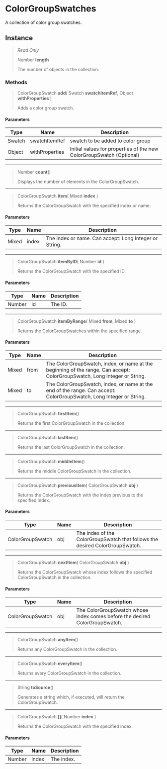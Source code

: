 # ColorGroupSwatches
A collection of color group swatches.

## Instance
> *Read Only* 
> 
> Number **length** 
>
> The number of objects in the collection.

### Methods
> ColorGroupSwatch **add**( Swatch **swatchItemRef**, Object **withProperties** )
> 
> Adds a color group swatch.
#### Parameters
| Type | Name | Description |
|---|---|---|
| Swatch | swatchItemRef | swatch to be added to color group |
| Object | withProperties | Initial values for properties of the new ColorGroupSwatch (Optional) |

*** 
> Number **count**()
> 
> Displays the number of elements in the ColorGroupSwatch.
*** 
> ColorGroupSwatch **item**( Mixed **index** )
> 
> Returns the ColorGroupSwatch with the specified index or name.
#### Parameters
| Type | Name | Description |
|---|---|---|
| Mixed | index | The index or name. Can accept: Long Integer or String. |

*** 
> ColorGroupSwatch **itemByID**( Number **id** )
> 
> Returns the ColorGroupSwatch with the specified ID.
#### Parameters
| Type | Name | Description |
|---|---|---|
| Number | id | The ID. |

*** 
> ColorGroupSwatch **itemByRange**( Mixed **from**, Mixed **to** )
> 
> Returns the ColorGroupSwatches within the specified range.
#### Parameters
| Type | Name | Description |
|---|---|---|
| Mixed | from | The ColorGroupSwatch, index, or name at the beginning of the range. Can accept: ColorGroupSwatch, Long Integer or String. |
| Mixed | to | The ColorGroupSwatch, index, or name at the end of the range. Can accept: ColorGroupSwatch, Long Integer or String. |

*** 
> ColorGroupSwatch **firstItem**()
> 
> Returns the first ColorGroupSwatch in the collection.
*** 
> ColorGroupSwatch **lastItem**()
> 
> Returns the last ColorGroupSwatch in the collection.
*** 
> ColorGroupSwatch **middleItem**()
> 
> Returns the middle ColorGroupSwatch in the collection.
*** 
> ColorGroupSwatch **previousItem**( ColorGroupSwatch **obj** )
> 
> Returns the ColorGroupSwatch with the index previous to the specified index.
#### Parameters
| Type | Name | Description |
|---|---|---|
| ColorGroupSwatch | obj | The index of the ColorGroupSwatch that follows the desired ColorGroupSwatch. |

*** 
> ColorGroupSwatch **nextItem**( ColorGroupSwatch **obj** )
> 
> Returns the ColorGroupSwatch whose index follows the specified ColorGroupSwatch in the collection.
#### Parameters
| Type | Name | Description |
|---|---|---|
| ColorGroupSwatch | obj | The ColorGroupSwatch whose index comes before the desired ColorGroupSwatch. |

*** 
> ColorGroupSwatch **anyItem**()
> 
> Returns any ColorGroupSwatch in the collection.
*** 
> ColorGroupSwatch **everyItem**()
> 
> Returns every ColorGroupSwatch in the collection.
*** 
> String **toSource**()
> 
> Generates a string which, if executed, will return the ColorGroupSwatch.
*** 
> ColorGroupSwatch **[]**( Number **index** )
> 
> Returns the ColorGroupSwatch with the specified index.
#### Parameters
| Type | Name | Description |
|---|---|---|
| Number | index | The index. |


